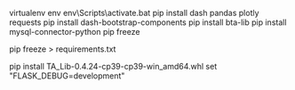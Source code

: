 virtualenv env
env\Scripts\activate.bat
pip install dash pandas plotly requests
pip install dash-bootstrap-components
pip install bta-lib
pip install mysql-connector-python
pip freeze

pip freeze > requirements.txt

pip install TA_Lib-0.4.24-cp39-cp39-win_amd64.whl
set "FLASK_DEBUG=development"
